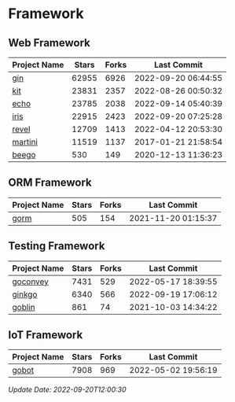 # Framework

## Web Framework
| Project Name | Stars | Forks | Last Commit |
| ------------ | ----- | ----- | ----------- |
| [gin](https://github.com/gin-gonic/gin) | 62955 | 6926 | 2022-09-20 06:44:55 |
| [kit](https://github.com/go-kit/kit) | 23831 | 2357 | 2022-08-26 00:50:32 |
| [echo](https://github.com/labstack/echo) | 23785 | 2038 | 2022-09-14 05:40:39 |
| [iris](https://github.com/kataras/iris) | 22915 | 2423 | 2022-09-20 07:25:28 |
| [revel](https://github.com/revel/revel) | 12709 | 1413 | 2022-04-12 20:53:30 |
| [martini](https://github.com/go-martini/martini) | 11519 | 1137 | 2017-01-21 21:58:54 |
| [beego](https://github.com/astaxie/beego) | 530 | 149 | 2020-12-13 11:36:23 |

## ORM Framework
| Project Name | Stars | Forks | Last Commit |
| ------------ | ----- | ----- | ----------- |
| [gorm](https://github.com/jinzhu/gorm) | 505 | 154 | 2021-11-20 01:15:37 |

## Testing Framework
| Project Name | Stars | Forks | Last Commit |
| ------------ | ----- | ----- | ----------- |
| [goconvey](https://github.com/smartystreets/goconvey) | 7431 | 529 | 2022-05-17 18:39:55 |
| [ginkgo](https://github.com/onsi/ginkgo) | 6340 | 566 | 2022-09-19 17:06:12 |
| [goblin](https://github.com/franela/goblin) | 861 | 74 | 2021-10-03 14:34:22 |

## IoT Framework
| Project Name | Stars | Forks | Last Commit |
| ------------ | ----- | ----- | ----------- |
| [gobot](https://github.com/hybridgroup/gobot) | 7908 | 969 | 2022-05-02 19:56:19 |

*Update Date: 2022-09-20T12:00:30*